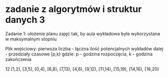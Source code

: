 # zadanie z algorytmów i struktur danych 3

Zadanie 1:
ułożenie planu zajęć tak, by aula wykładowa była wykorzystana w maksymalnym stopniu

Plik wejściowy:
pierwsza liczba - łączna ilość potencjalnych wykładów
dalej - przedziały czasowe [p,k)
gdzie: p - godzina rozpoczęcia, k - godzina zakończenia

12
[1,2), [3,5), [0,4), [6,8), [7,13), [4,6), [9,12), [11,14), [15,19), [14,16), [18,20)

